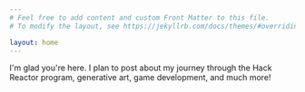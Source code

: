 ```yaml
---
# Feel free to add content and custom Front Matter to this file.
# To modify the layout, see https://jekyllrb.com/docs/themes/#overriding-theme-defaults

layout: home
---
```


I'm glad you're here. I plan to post about my journey through the Hack Reactor program, generative art, game development, and much more!
